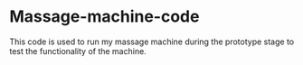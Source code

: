 # Massage-machine-code
This code is used to run my massage machine during the prototype stage to test the functionality of the machine.
